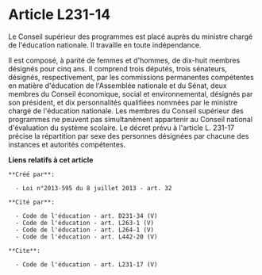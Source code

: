 # Article L231-14

Le Conseil supérieur des programmes est placé auprès du ministre chargé de l'éducation nationale. Il travaille en toute
indépendance. 

Il est composé, à parité de femmes et d'hommes, de dix-huit membres désignés pour cinq ans. Il comprend trois députés, trois
sénateurs, désignés, respectivement, par les commissions permanentes compétentes en matière d'éducation de l'Assemblée
nationale et du Sénat, deux membres du Conseil économique, social et environnemental, désignés par son président, et dix
personnalités qualifiées nommées par le ministre chargé de l'éducation nationale. Les membres du Conseil supérieur des
programmes ne peuvent pas simultanément appartenir au Conseil national d'évaluation du système scolaire. Le décret prévu à
l'article L. 231-17 précise la répartition par sexe des personnes désignées par chacune des instances et autorités
compétentes.

**Liens relatifs à cet article**

	**Créé par**:

	  - Loi n°2013-595 du 8 juillet 2013 - art. 32

	**Cité par**:

	  - Code de l'éducation - art. D231-34 (V)
	  - Code de l'éducation - art. L263-1 (V)
	  - Code de l'éducation - art. L264-1 (V)
	  - Code de l'éducation - art. L442-20 (V)

	**Cite**:

	  - Code de l'éducation - art. L231-17 (V)
